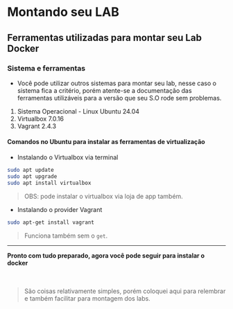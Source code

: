 # Montando seu LAB

## Ferramentas utilizadas para montar seu Lab Docker

### Sistema e ferramentas

- Você pode utilizar outros sistemas para montar seu lab, nesse caso o sistema fica a critério, porém atente-se a documentação das ferramentas utilizáveis para a versão que seu S.O rode sem problemas.

1. Sistema Operacional - Linux Ubuntu 24.04
1. Virtualbox 7.0.16
1. Vagrant 2.4.3

#### Comandos no Ubuntu para instalar as ferramentas de virtualização

- Instalando o Virtualbox via terminal

```bash
sudo apt update
sudo apt upgrade  
sudo apt install virtualbox
```
> OBS: pode instalar o virtualbox via loja de app também. 

- Instalando o provider Vagrant

```bash 
sudo apt-get install vagrant
```
> Funciona também sem o `get`.

---

 **Pronto com tudo preparado, agora você pode seguir para instalar o docker**
<br>
<br>
<br>

> São coisas relativamente simples, porém coloquei aqui para relembrar e também facilitar para montagem dos labs. 
